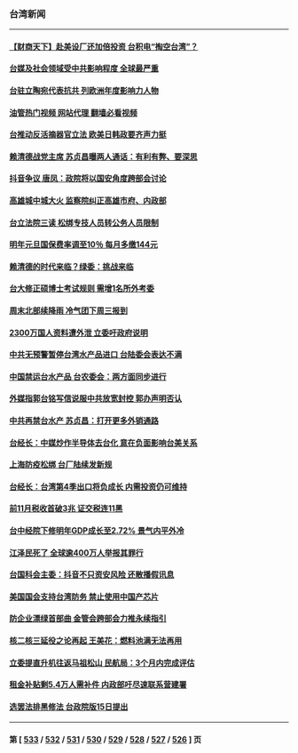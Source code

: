 ### 台湾新闻
---
#### [【财商天下】赴美设厂还加倍投资 台积电“掏空台湾”？](../../pages/ncid1349361/n13881790.md?12101245) 
#### [台媒及社会领域受中共影响程度 全球最严重](../../pages/ncid1349361/n13881687.md?12101245) 
#### [台驻立陶宛代表抗共 列欧洲年度影响力人物](../../pages/ncid1349361/n13881585.md?12101245) 
#### [油管热门视频 网站代理 翻墙必看视频](http://138.2.39.72:81/youtube.html?epic-marker?12101245)
#### [台推动反活摘器官立法 欧美日韩政要齐声力挺](../../pages/ncid1349361/n13881598.md?12101245) 
#### [赖清德战党主席 苏贞昌曝两人通话：有利有弊、要深思](../../pages/ncid1349361/n13881704.md?12101245) 
#### [抖音争议 唐凤：政院将以国安角度跨部会讨论](../../pages/ncid1349361/n13881685.md?12101245) 
#### [高雄城中城大火 监察院纠正高雄市府、内政部](../../pages/ncid1349361/n13881646.md?12101245) 
#### [台立法院三读 松绑专技人员转公务人员限制](../../pages/ncid1349361/n13881698.md?12101245) 
#### [明年元旦国保费率调至10％ 每月多缴144元](../../pages/ncid1349361/n13881663.md?12101245) 
#### [赖清德的时代来临？绿委：挑战来临](../../pages/ncid1349361/n13881647.md?12101245) 
#### [台大修正硕博士考试规则 需增1名所外考委](../../pages/ncid1349361/n13881667.md?12101245) 
#### [周末北部续降雨 冷气团下周三报到](../../pages/ncid1349361/n13881668.md?12101245) 
#### [2300万国人资料遭外泄 立委吁政府说明](../../pages/ncid1349361/n13881648.md?12101245) 
#### [中共无预警暂停台湾水产品进口 台陆委会表达不满](../../pages/ncid1349361/n13881592.md?12101245) 
#### [中国禁运台水产品 台农委会：两方面同步进行](../../pages/ncid1349361/n13881629.md?12101245) 
#### [外媒指郭台铭写信说服中共放宽封控 郭办声明否认](../../pages/ncid1349361/n13881633.md?12101245) 
#### [中共再禁台水产 苏贞昌：打开更多外销通路](../../pages/ncid1349361/n13881622.md?12101245) 
#### [台经长：中媒炒作半导体去台化 意在负面影响台美关系](../../pages/ncid1349361/n13881627.md?12101245) 
#### [上海防疫松绑 台厂陆续发新规](../../pages/ncid1349361/n13881601.md?12101245) 
#### [台经长：台湾第4季出口将负成长 内需投资仍可维持](../../pages/ncid1349361/n13881603.md?12101245) 
#### [前11月税收首破3兆 证交税连11黑](../../pages/ncid1349361/n13881602.md?12101245) 
#### [台中经院下修明年GDP成长至2.72% 景气内平外冷](../../pages/ncid1349361/n13881606.md?12101245) 
#### [江泽民死了 全球逾400万人举报其罪行](../../pages/ncid1349361/n13880329.md?12101245) 
#### [台国科会主委：抖音不只资安风险 还散播假讯息](../../pages/ncid1349361/n13880904.md?12101245) 
#### [美国国会支持台湾防务 禁止使用中国产芯片](../../pages/ncid1349361/n13881077.md?12101245) 
#### [防企业漂绿首部曲 金管会跨部会力推永续指引](../../pages/ncid1349361/n13880930.md?12101245) 
#### [核二核三延役之论再起 王美花：燃料池满无法再用](../../pages/ncid1349361/n13880959.md?12101245) 
#### [立委提直升机往返马祖松山 民航局：3个月内完成评估](../../pages/ncid1349361/n13880962.md?12101245) 
#### [租金补贴剩5.4万人需补件 内政部吁尽速联系营建署](../../pages/ncid1349361/n13880976.md?12101245) 
#### [选罢法排黑修法 台政院版15日提出](../../pages/ncid1349361/n13880940.md?12101245) 

---
#### 第 [ [533](./533.md?12101245) / [532](./532.md?12101245) / [531](./531.md?12101245) / [530](./530.md?12101245) / [529](./529.md?12101245) / [528](./528.md?12101245) / [527](./527.md?12101245) / [526](./526.md?12101245) ] 页
